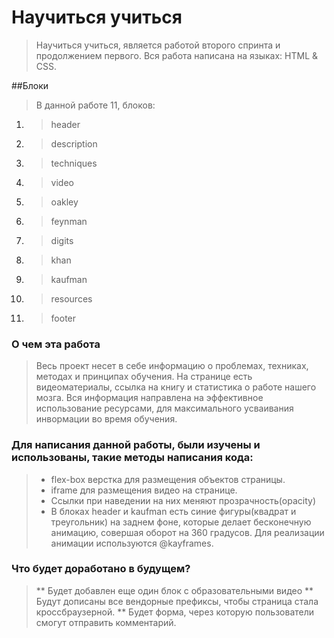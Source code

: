 # Научиться учиться
>Научиться учиться, является работой второго спринта и продолжением первого. Вся работа написана на языках: HTML & CSS.

##Блоки
> В данной работе 11, блоков:
1.  >header
1.  >description
1.  >techniques
1.  >video
1.  >oakley
1.  >feynman
1.  >digits
1.  >khan
1.  >kaufman
1.  >resources
1.  >footer

### О чем эта работа
> Весь проект несет в себе информацию о проблемах, техниках, методах и принципах обучения. На странице есть видеоматериалы, ссылка на книгу и статистика о работе нашего мозга. Вся информация направлена на эффективное использование ресурсами, для максимального усваивания инвормации во время обучения.

### Для написания данной работы, были изучены и использованы, такие методы написания кода:
>- flex-box верстка для размещения объектов страницы.
>- iframe для размещения видео на странице.
>- Ссылки при наведении на них меняют прозрачность(opacity)
>- В блоках header и kaufman есть синие фигуры(квадрат и треугольник) на заднем фоне, которые делает бесконечную анимацию, совершая оборот на 360 градусов. Для реализации анимации используются @kayframes.

### Что будет доработано в будущем?
>** Будет добавлен еще один блок с образовательными видео
>** Будут дописаны все вендорные префиксы, чтобы страница стала кроссбраузерной.
>** Будет форма, через которую пользователи смогут отправить комментарий.